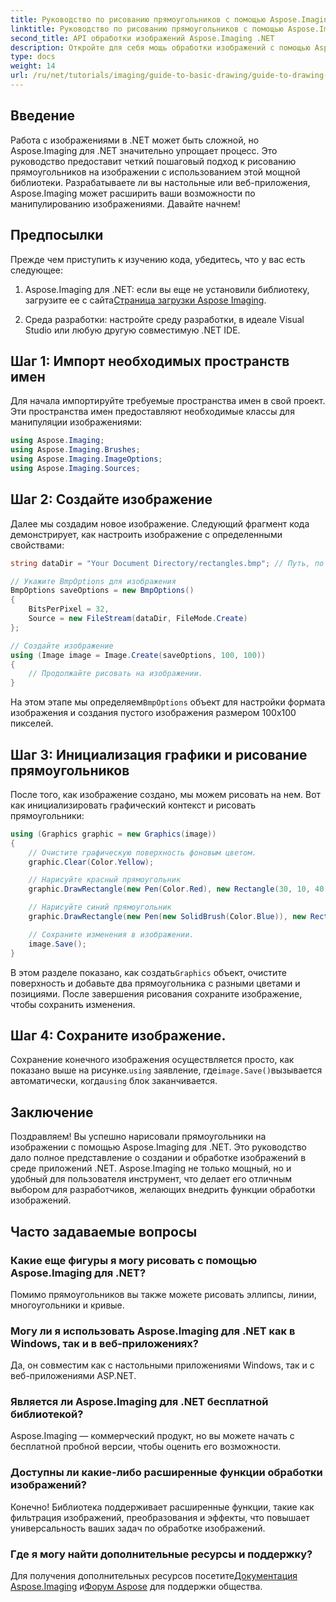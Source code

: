 ```yaml
---
title: Руководство по рисованию прямоугольников с помощью Aspose.Imaging
linktitle: Руководство по рисованию прямоугольников с помощью Aspose.Imaging
second_title: API обработки изображений Aspose.Imaging .NET
description: Откройте для себя мощь обработки изображений с помощью Aspose.Imaging для .NET в этом всеобъемлющем руководстве. Узнайте, как создавать и обрабатывать изображения, уделяя особое внимание рисованию прямоугольников с настраиваемыми цветами и размерами.
type: docs
weight: 14
url: /ru/net/tutorials/imaging/guide-to-basic-drawing/guide-to-drawing-rectangle/
---
```

## Введение

Работа с изображениями в .NET может быть сложной, но Aspose.Imaging для .NET значительно упрощает процесс. Это руководство предоставит четкий пошаговый подход к рисованию прямоугольников на изображении с использованием этой мощной библиотеки. Разрабатываете ли вы настольные или веб-приложения, Aspose.Imaging может расширить ваши возможности по манипулированию изображениями. Давайте начнем!

## Предпосылки

Прежде чем приступить к изучению кода, убедитесь, что у вас есть следующее:

1.  Aspose.Imaging для .NET: если вы еще не установили библиотеку, загрузите ее с сайта[Страница загрузки Aspose Imaging](https://releases.aspose.com/imaging/net/).

2. Среда разработки: настройте среду разработки, в идеале Visual Studio или любую другую совместимую .NET IDE.

## Шаг 1: Импорт необходимых пространств имен

Для начала импортируйте требуемые пространства имен в свой проект. Эти пространства имен предоставляют необходимые классы для манипуляции изображениями:

```csharp
using Aspose.Imaging;
using Aspose.Imaging.Brushes;
using Aspose.Imaging.ImageOptions;
using Aspose.Imaging.Sources;
```

## Шаг 2: Создайте изображение

Далее мы создадим новое изображение. Следующий фрагмент кода демонстрирует, как настроить изображение с определенными свойствами:

```csharp
string dataDir = "Your Document Directory/rectangles.bmp"; // Путь, по которому будет сохранено изображение

// Укажите BmpOptions для изображения
BmpOptions saveOptions = new BmpOptions()
{
    BitsPerPixel = 32,
    Source = new FileStream(dataDir, FileMode.Create)
};

// Создайте изображение
using (Image image = Image.Create(saveOptions, 100, 100))
{
    // Продолжайте рисовать на изображении.
}
```

 На этом этапе мы определяем`BmpOptions` объект для настройки формата изображения и создания пустого изображения размером 100x100 пикселей.

## Шаг 3: Инициализация графики и рисование прямоугольников

После того, как изображение создано, мы можем рисовать на нем. Вот как инициализировать графический контекст и рисовать прямоугольники:

```csharp
using (Graphics graphic = new Graphics(image))
{
    // Очистите графическую поверхность фоновым цветом.
    graphic.Clear(Color.Yellow);

    // Нарисуйте красный прямоугольник
    graphic.DrawRectangle(new Pen(Color.Red), new Rectangle(30, 10, 40, 80));

    // Нарисуйте синий прямоугольник
    graphic.DrawRectangle(new Pen(new SolidBrush(Color.Blue)), new Rectangle(10, 30, 80, 40));

    // Сохраните изменения в изображении.
    image.Save();
}
```

 В этом разделе показано, как создать`Graphics` объект, очистите поверхность и добавьте два прямоугольника с разными цветами и позициями. После завершения рисования сохраните изображение, чтобы сохранить изменения.

## Шаг 4: Сохраните изображение.

 Сохранение конечного изображения осуществляется просто, как показано выше на рисунке.`using` заявление, где`image.Save()`вызывается автоматически, когда`using` блок заканчивается.

## Заключение

Поздравляем! Вы успешно нарисовали прямоугольники на изображении с помощью Aspose.Imaging для .NET. Это руководство дало полное представление о создании и обработке изображений в среде приложений .NET. Aspose.Imaging не только мощный, но и удобный для пользователя инструмент, что делает его отличным выбором для разработчиков, желающих внедрить функции обработки изображений.

## Часто задаваемые вопросы

### Какие еще фигуры я могу рисовать с помощью Aspose.Imaging для .NET?
Помимо прямоугольников вы также можете рисовать эллипсы, линии, многоугольники и кривые.

### Могу ли я использовать Aspose.Imaging для .NET как в Windows, так и в веб-приложениях?
Да, он совместим как с настольными приложениями Windows, так и с веб-приложениями ASP.NET.

### Является ли Aspose.Imaging для .NET бесплатной библиотекой?
Aspose.Imaging — коммерческий продукт, но вы можете начать с бесплатной пробной версии, чтобы оценить его возможности.

### Доступны ли какие-либо расширенные функции обработки изображений?
Конечно! Библиотека поддерживает расширенные функции, такие как фильтрация изображений, преобразования и эффекты, что повышает универсальность ваших задач по обработке изображений.

### Где я могу найти дополнительные ресурсы и поддержку?
 Для получения дополнительных ресурсов посетите[Документация Aspose.Imaging](https://reference.aspose.com/imaging/net/) и[Форум Aspose](https://forum.aspose.com/) для поддержки общества.